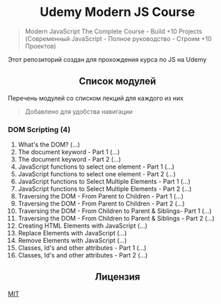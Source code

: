 <h1 align="center">Udemy Modern JS Course</h1>

> Modern JavaScript The Complete Course - Build +10 Projects (Современный JavaScript - Полное руководство - Строим +10 Проектов)

Этот репозиторий создан для прохождения курса по JS на Udemy

<h2 align="center">Список модулей</h2>

Перечень модулей со списком лекций для каждого из них

> Добавлено для удобства навигации

### DOM Scripting (4)

1. What's the DOM? (...)
2. The document keyword - Part 1 (...)
3. The document keyword - Part 2 (...)
4. JavaScript functions to select one element - Part 1 (...)
5. JavaScript functions to select one element - Part 2 (...)
6. JavaScript functions to Select Multiple Elements - Part 1 (...)
7. JavaScript functions to Select Multiple Elements - Part 2 (...)
8. Traversing the DOM - From Parent to Children - Part 1 (...)
9. Traversing the DOM - From Parent to Children - Part 2 (...)
10. Traversing the DOM - From Children to Parent & Siblings- Part 1 (...)
11. Traversing the DOM - From Children to Parent & Siblings - Part 2 (...)
12. Creating HTML Elements with JavaScript (...)
13. Replace Elements with JavaScript (...)
14. Remove Elements with JavaScript (...)
15. Classes, Id's and other attributes - Part 1 (...)
16. Classes, Id's and other attributes - Part 2 (...)

<h2 align="center">Лицензия</h2>

[MIT](/LICENSE)
